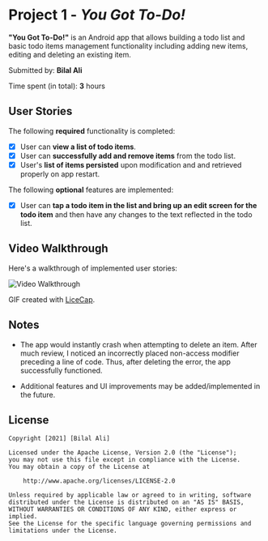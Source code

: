 # Project 1 - *You Got To-Do!*

**"You Got To-Do!"** is an Android app that allows building a todo list and basic todo items management functionality including adding new items, editing and deleting an existing item.

Submitted by: **Bilal Ali**

Time spent (in total): **3** hours

## User Stories

The following **required** functionality is completed:

* [X] User can **view a list of todo items**.
* [X] User can **successfully add and remove items** from the todo list.
* [X] User's **list of items persisted** upon modification and and retrieved properly on app restart.

The following **optional** features are implemented:

* [X] User can **tap a todo item in the list and bring up an edit screen for the todo item** and then have any changes to the text reflected in the todo list.

<!-- The following **additional** features are implemented:

* [ ] List anything else that you can get done to improve the app functionality! -->

## Video Walkthrough

Here's a walkthrough of implemented user stories:

<img src='https://imgur.com/gallery/JxvOn1V' title='Video Walkthrough' width='' alt='Video Walkthrough' />

GIF created with [LiceCap](http://www.cockos.com/licecap/).

## Notes

* The app would instantly crash when attempting to delete an item. After much review, I noticed an incorrectly placed non-access modifier preceding a line of code. Thus, after deleting the error, the app successfully functioned. 

* Additional features and UI improvements may be added/implemented in the future.

## License

    Copyright [2021] [Bilal Ali]

    Licensed under the Apache License, Version 2.0 (the "License");
    you may not use this file except in compliance with the License.
    You may obtain a copy of the License at

        http://www.apache.org/licenses/LICENSE-2.0

    Unless required by applicable law or agreed to in writing, software
    distributed under the License is distributed on an "AS IS" BASIS,
    WITHOUT WARRANTIES OR CONDITIONS OF ANY KIND, either express or implied.
    See the License for the specific language governing permissions and
    limitations under the License.